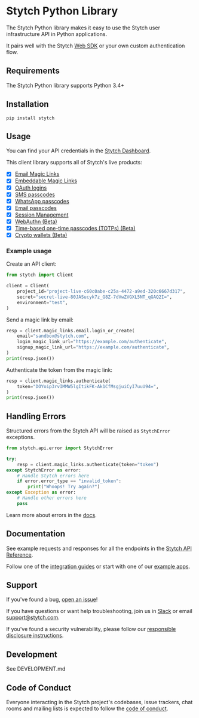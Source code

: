 # Stytch Python Library

The Stytch Python library makes it easy to use the Stytch user infrastructure API in Python applications.

It pairs well with the Stytch [Web SDK](https://www.npmjs.com/package/@stytch/stytch-js) or your own custom authentication flow.

## Requirements

The Stytch Python library supports Python 3.4+

## Installation

```
pip install stytch
```

## Usage

You can find your API credentials in the [Stytch Dashboard](https://stytch.com/dashboard/api-keys).

This client library supports all of Stytch's live products:
  - [x] [Email Magic Links](https://stytch.com/docs/api/send-by-email)
  - [x] [Embeddable Magic Links](https://stytch.com/docs/api/create-magic-link-overview)
  - [x] [OAuth logins](https://stytch.com/docs/api/oauth-overview)
  - [x] [SMS passcodes](https://stytch.com/docs/api/send-otp-by-sms)
  - [x] [WhatsApp passcodes](https://stytch.com/docs/api/whatsapp-send)
  - [x] [Email passcodes](https://stytch.com/docs/api/send-otp-by-email)
  - [x] [Session Management](https://stytch.com/docs/api/sessions-overview)
  - [x] [WebAuthn (Beta)](https://stytch.com/docs/api/webauthn-overview)
  - [x] [Time-based one-time passcodes (TOTPs) (Beta)](https://stytch.com/docs/api/totps-overview)
  - [x] [Crypto wallets (Beta)](https://stytch.com/docs/api/crypto-wallet-overview)

### Example usage
Create an API client:
```python
from stytch import Client

client = Client(
    project_id="project-live-c60c0abe-c25a-4472-a9ed-320c6667d317",
    secret="secret-live-80JASucyk7z_G8Z-7dVwZVGXL5NT_qGAQ2I=",
    environment="test",
)
```

Send a magic link by email:
```python
resp = client.magic_links.email.login_or_create(
    email="sandbox@stytch.com",
    login_magic_link_url="https://example.com/authenticate",
    signup_magic_link_url="https://example.com/authenticate",
)
print(resp.json())
```

Authenticate the token from the magic link:
```python
resp = client.magic_links.authenticate(
    token="DOYoip3rvIMMW5lgItikFK-Ak1CfMsgjuiCyI7uuU94=",
)
print(resp.json())
```

## Handling Errors

Structured errors from the Stytch API will be raised as `StytchError` exceptions.
```python
from stytch.api.error import StytchError

try:
    resp = client.magic_links.authenticate(token="token")
except StytchError as error:
    # Handle Stytch errors here
    if error.error_type == "invalid_token":
        print("Whoops! Try again?")
except Exception as error:
    # Handle other errors here
    pass
```
Learn more about errors in the [docs](https://stytch.com/docs/api/errors).

## Documentation

See example requests and responses for all the endpoints in the [Stytch API Reference](https://stytch.com/docs/api).

Follow one of the [integration guides](https://stytch.com/docs/guides) or start with one of our [example apps](https://stytch.com/docs/example-apps).

## Support

If you've found a bug, [open an issue](https://github.com/stytchauth/stytch-python/issues/new)!

If you have questions or want help troubleshooting, join us in [Slack](https://join.slack.com/t/stytch/shared_invite/zt-nil4wo92-jApJ9Cl32cJbEd9esKkvyg) or email support@stytch.com.

If you've found a security vulnerability, please follow our [responsible disclosure instructions](https://stytch.com/docs/security).

## Development

See DEVELOPMENT.md

## Code of Conduct

Everyone interacting in the Stytch project's codebases, issue trackers, chat rooms and mailing lists is expected to follow the [code of conduct](CODE_OF_CONDUCT.md).
